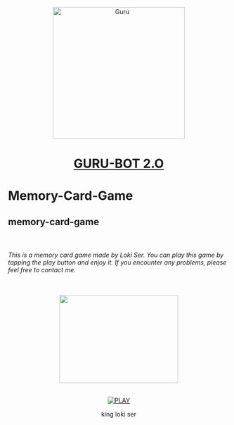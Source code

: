 <p align="center">  
  <a href="https://youtu.be/WcA7GZuaN0A">
    <img alt="Guru" height="300" src="https://cdn.jsdelivr.net/gh/Guru322/api@Guru/K.jpg">
    <h1 align="center">GURU-BOT 2.O</h1>
  </a>






# Memory-Card-Game
<h2>memory-card-game</h2>
 <br>
<h6>This is a memory card game made by Loki Ser. You can play this game by tapping the play button and enjoy it. If you encounter any problems, please feel free to contact me.</h6>

<div align="center">
 <br>
 <img src="https://imgur.com/WlR8Xnw.jpeg" alt="" width="270" height="200">
 <br>
 <br>

<a href='https://tahul121.github.io/Memory-Card-Game/' target="_blank"><img alt='PLAY' src='https://img.shields.io/badge/PLAY-100000?style=for-the-badge&logo= PLAY&logoColor=white&labelColor=&color='/></a>

king loki ser
